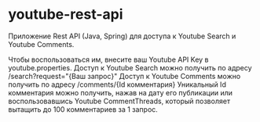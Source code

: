 # youtube-rest-api
Приложение Rest API (Java, Spring) для доступа к Youtube Search и Youtube Comments.

Чтобы воспользоваться им, внесите ваш Youtube API Key в youtube.properties.
Доступ к Youtube Search можно получить по адресу /search?request="{Ваш запрос}"
Доступ к Youtube Comments можно получить по адресу /comments/{Id комментария}
Уникальный Id комментария можно получить, нажав на дату его публикации или воспользовавшись Youtube CommentThreads, который позволяет вытащить до 100 комментариев за 1 запрос.
